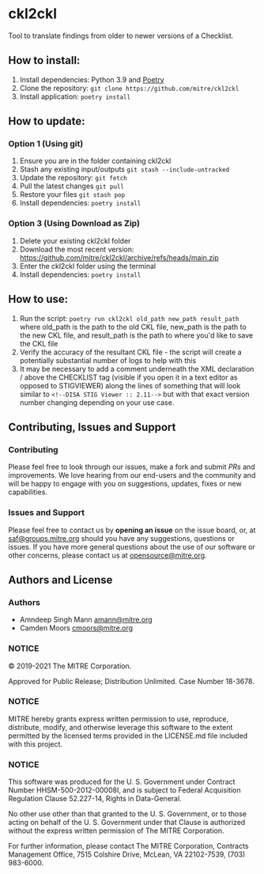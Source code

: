 # ckl2ckl
Tool to translate findings from older to newer versions of a Checklist.

## How to install:
1. Install dependencies: Python 3.9 and [Poetry](https://python-poetry.org/)
2. Clone the repository: `git clone https://github.com/mitre/ckl2ckl`
3. Install application: `poetry install`

## How to update:

### Option 1 (Using git)
1. Ensure you are in the folder containing ckl2ckl
2. Stash any existing input/outputs `git stash --include-untracked`
3. Update the repository: `git fetch`
4. Pull the latest changes `git pull`
5. Restore your files `git stash pop`
6. Install dependencies: `poetry install`

### Option 3 (Using Download as Zip)
1. Delete your existing ckl2ckl folder
2. Download the most recent version: https://github.com/mitre/ckl2ckl/archive/refs/heads/main.zip
3. Enter the ckl2ckl folder using the terminal
4. Install dependencies: `poetry install`

## How to use:
1. Run the script: `poetry run ckl2ckl old_path new_path result_path` where old_path is the path to the old CKL file, new_path is the path to the new CKL file, and result_path is the path to where you'd like to save the CKL file
2. Verify the accuracy of the resultant CKL file - the script will create a potentially substantial number of logs to help with this
3. It may be necessary to add a comment underneath the XML declaration / above the CHECKLIST tag (visible if you open it in a text editor as opposed to STIGVIEWER) along the lines of something that will look similar to `<!--DISA STIG Viewer :: 2.11-->` but with that exact version number changing depending on your use case.

## Contributing, Issues and Support

### Contributing

Please feel free to look through our issues, make a fork and submit _PRs_ and improvements. We love hearing from our end-users and the community and will be happy to engage with you on suggestions, updates, fixes or new capabilities.

### Issues and Support

Please feel free to contact us by **opening an issue** on the issue board, or, at [saf@groups.mitre.org](mailto:saf@groups.mitre.org) should you have any suggestions, questions or issues. If you have more general questions about the use of our software or other concerns, please contact us at [opensource@mitre.org](mailto:opensource@mitre.org).

## Authors and License

### Authors
- Amndeep Singh Mann [amann@mitre.org](mailto:amann@mitre.org)
- Camden Moors [cmoors@mitre.org](mailto:cmoors@mitre.org)

### NOTICE

© 2019-2021 The MITRE Corporation.

Approved for Public Release; Distribution Unlimited. Case Number 18-3678.

### NOTICE

MITRE hereby grants express written permission to use, reproduce, distribute, modify, and otherwise leverage this software to the extent permitted by the licensed terms provided in the LICENSE.md file included with this project.

### NOTICE

This software was produced for the U. S. Government under Contract Number HHSM-500-2012-00008I, and is subject to Federal Acquisition Regulation Clause 52.227-14, Rights in Data-General.

No other use other than that granted to the U. S. Government, or to those acting on behalf of the U. S. Government under that Clause is authorized without the express written permission of The MITRE Corporation.

For further information, please contact The MITRE Corporation, Contracts Management Office, 7515 Colshire Drive, McLean, VA 22102-7539, (703) 983-6000.
